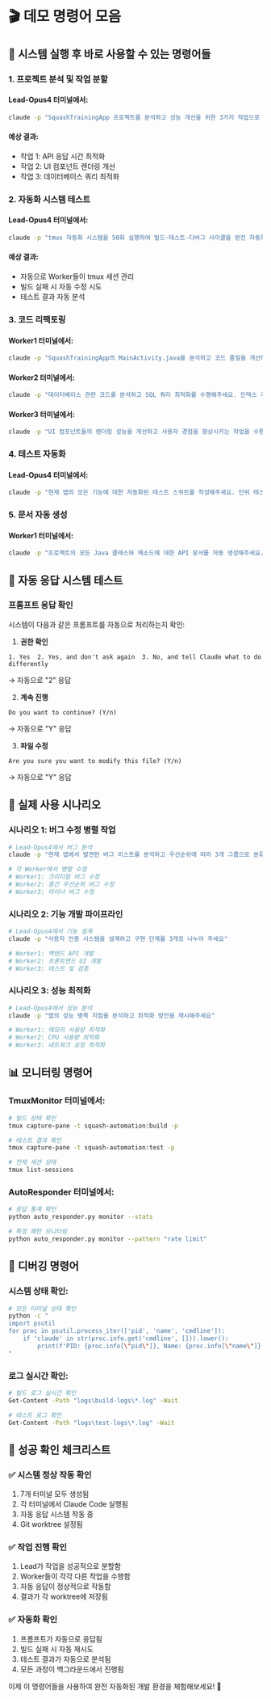 # 🎬 데모 명령어 모음

## 🚀 시스템 실행 후 바로 사용할 수 있는 명령어들

### 1. 프로젝트 분석 및 작업 분할

#### Lead-Opus4 터미널에서:
```bash
claude -p "SquashTrainingApp 프로젝트를 분석하고 성능 개선을 위한 3가지 작업으로 분할해주세요. 각 작업은 병렬로 수행 가능해야 합니다."
```

#### 예상 결과:
- 작업 1: API 응답 시간 최적화
- 작업 2: UI 컴포넌트 렌더링 개선
- 작업 3: 데이터베이스 쿼리 최적화

### 2. 자동화 시스템 테스트

#### Lead-Opus4 터미널에서:
```bash
claude -p "tmux 자동화 시스템을 50회 실행하여 빌드-테스트-디버그 사이클을 완전 자동화해주세요"
```

#### 예상 결과:
- 자동으로 Worker들이 tmux 세션 관리
- 빌드 실패 시 자동 수정 시도
- 테스트 결과 자동 분석

### 3. 코드 리팩토링

#### Worker1 터미널에서:
```bash
claude -p "SquashTrainingApp의 MainActivity.java를 분석하고 코드 품질을 개선해주세요. 특히 메모리 누수와 성능 문제를 해결해주세요."
```

#### Worker2 터미널에서:
```bash
claude -p "데이터베이스 관련 코드를 분석하고 SQL 쿼리 최적화를 수행해주세요. 인덱스 추가 및 N+1 문제 해결을 포함해주세요."
```

#### Worker3 터미널에서:
```bash
claude -p "UI 컴포넌트들의 렌더링 성능을 개선하고 사용자 경험을 향상시키는 작업을 수행해주세요."
```

### 4. 테스트 자동화

#### Lead-Opus4 터미널에서:
```bash
claude -p "현재 앱의 모든 기능에 대한 자동화된 테스트 스위트를 작성해주세요. 단위 테스트, 통합 테스트, UI 테스트를 포함해주세요."
```

### 5. 문서 자동 생성

#### Worker1 터미널에서:
```bash
claude -p "프로젝트의 모든 Java 클래스와 메소드에 대한 API 문서를 자동 생성해주세요. Javadoc 형식으로 작성해주세요."
```

## 🔄 자동 응답 시스템 테스트

### 프롬프트 응답 확인
시스템이 다음과 같은 프롬프트를 자동으로 처리하는지 확인:

1. **권한 확인**
```
1. Yes  2. Yes, and don't ask again  3. No, and tell Claude what to do differently
```
→ 자동으로 "2" 응답

2. **계속 진행**
```
Do you want to continue? (Y/n)
```
→ 자동으로 "Y" 응답

3. **파일 수정**
```
Are you sure you want to modify this file? (Y/n)
```
→ 자동으로 "Y" 응답

## 🎯 실제 사용 시나리오

### 시나리오 1: 버그 수정 병렬 작업
```bash
# Lead-Opus4에서 버그 분석
claude -p "현재 앱에서 발견된 버그 리스트를 분석하고 우선순위에 따라 3개 그룹으로 분류해주세요"

# 각 Worker에서 병렬 수정
# Worker1: 크리티컬 버그 수정
# Worker2: 중간 우선순위 버그 수정  
# Worker3: 마이너 버그 수정
```

### 시나리오 2: 기능 개발 파이프라인
```bash
# Lead-Opus4에서 기능 설계
claude -p "사용자 인증 시스템을 설계하고 구현 단계를 3개로 나누어 주세요"

# Worker1: 백엔드 API 개발
# Worker2: 프론트엔드 UI 개발
# Worker3: 테스트 및 검증
```

### 시나리오 3: 성능 최적화
```bash
# Lead-Opus4에서 성능 분석
claude -p "앱의 성능 병목 지점을 분석하고 최적화 방안을 제시해주세요"

# Worker1: 메모리 사용량 최적화
# Worker2: CPU 사용량 최적화
# Worker3: 네트워크 요청 최적화
```

## 📊 모니터링 명령어

### TmuxMonitor 터미널에서:
```bash
# 빌드 상태 확인
tmux capture-pane -t squash-automation:build -p

# 테스트 결과 확인
tmux capture-pane -t squash-automation:test -p

# 전체 세션 상태
tmux list-sessions
```

### AutoResponder 터미널에서:
```bash
# 응답 통계 확인
python auto_responder.py monitor --stats

# 특정 패턴 모니터링
python auto_responder.py monitor --pattern "rate limit"
```

## 🔧 디버깅 명령어

### 시스템 상태 확인:
```bash
# 모든 터미널 상태 확인
python -c "
import psutil
for proc in psutil.process_iter(['pid', 'name', 'cmdline']):
    if 'claude' in str(proc.info.get('cmdline', [])).lower():
        print(f'PID: {proc.info[\"pid\"]}, Name: {proc.info[\"name\"]}')
"
```

### 로그 실시간 확인:
```bash
# 빌드 로그 실시간 확인
Get-Content -Path "logs\build-logs\*.log" -Wait

# 테스트 로그 확인
Get-Content -Path "logs\test-logs\*.log" -Wait
```

## 🎉 성공 확인 체크리스트

### ✅ 시스템 정상 작동 확인
1. 7개 터미널 모두 생성됨
2. 각 터미널에서 Claude Code 실행됨
3. 자동 응답 시스템 작동 중
4. Git worktree 설정됨

### ✅ 작업 진행 확인
1. Lead가 작업을 성공적으로 분할함
2. Worker들이 각각 다른 작업을 수행함
3. 자동 응답이 정상적으로 작동함
4. 결과가 각 worktree에 저장됨

### ✅ 자동화 확인
1. 프롬프트가 자동으로 응답됨
2. 빌드 실패 시 자동 재시도
3. 테스트 결과가 자동으로 분석됨
4. 모든 과정이 백그라운드에서 진행됨

이제 이 명령어들을 사용하여 완전 자동화된 개발 환경을 체험해보세요! 🚀